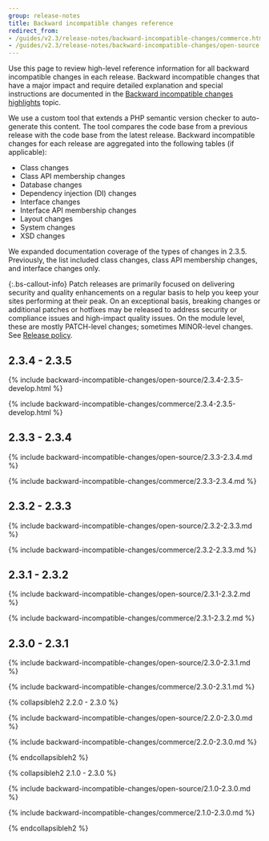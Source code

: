 ```yaml
---
group: release-notes
title: Backward incompatible changes reference
redirect_from:
- /guides/v2.3/release-notes/backward-incompatible-changes/commerce.html
- /guides/v2.3/release-notes/backward-incompatible-changes/open-source.html
---
```


Use this page to review high-level reference information for all backward incompatible changes in each release. Backward incompatible changes that have a major impact and require detailed explanation and special instructions are documented in the [Backward incompatible changes highlights]({{page.baseurl}}/release-notes/backward-incompatible-changes/index.html) topic.

We use a custom tool that extends a PHP semantic version checker to auto-generate this content. The tool compares the code base from a previous release with the code base from the latest release. Backward incompatible changes for each release are aggregated into the following tables (if applicable):

-  Class changes
-  Class API membership changes
-  Database changes
-  Dependency injection (DI) changes
-  Interface changes
-  Interface API membership changes
-  Layout changes
-  System changes
-  XSD changes

We expanded documentation coverage of the types of changes in 2.3.5. Previously, the list included class changes, class API membership changes, and interface changes only.

{:.bs-callout-info}
Patch releases are primarily focused on delivering security and quality enhancements on a regular basis to help you keep your sites performing at their peak. On an exceptional basis, breaking changes or additional patches or hotfixes may be released to address security or compliance issues and high-impact quality issues. On the module level, these are mostly PATCH-level changes; sometimes MINOR-level changes. See [Release policy]({{site.baseurl}}/release/policy/).

## 2.3.4 - 2.3.5

{% include backward-incompatible-changes/open-source/2.3.4-2.3.5-develop.html %}

{% include backward-incompatible-changes/commerce/2.3.4-2.3.5-develop.html %}

## 2.3.3 - 2.3.4

{% include backward-incompatible-changes/open-source/2.3.3-2.3.4.md %}

{% include backward-incompatible-changes/commerce/2.3.3-2.3.4.md %}

## 2.3.2 - 2.3.3

{% include backward-incompatible-changes/open-source/2.3.2-2.3.3.md %}

{% include backward-incompatible-changes/commerce/2.3.2-2.3.3.md %}

## 2.3.1 - 2.3.2

{% include backward-incompatible-changes/open-source/2.3.1-2.3.2.md %}

{% include backward-incompatible-changes/commerce/2.3.1-2.3.2.md %}

## 2.3.0 - 2.3.1

{% include backward-incompatible-changes/open-source/2.3.0-2.3.1.md %}

{% include backward-incompatible-changes/commerce/2.3.0-2.3.1.md %}

{% collapsibleh2 2.2.0 - 2.3.0 %}

{% include backward-incompatible-changes/open-source/2.2.0-2.3.0.md %}

{% include backward-incompatible-changes/commerce/2.2.0-2.3.0.md %}

{% endcollapsibleh2 %}

{% collapsibleh2 2.1.0 - 2.3.0 %}

{% include backward-incompatible-changes/open-source/2.1.0-2.3.0.md %}

{% include backward-incompatible-changes/commerce/2.1.0-2.3.0.md %}

{% endcollapsibleh2 %}
